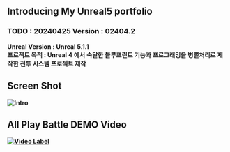 ## Introducing My Unreal5 portfolio

### TODO : 20240425 Version : 02404.2 

<strong>Unreal Version : Unreal 5.1.1<br/> 
<strong>프로젝트 목적 : Unreal 4 에서 숙달한 블루프린트 기능과 프로그래밍을 병렬처리로 제작한 전투 시스템 프로젝트 제작

## Screen Shot
![Intro](https://github.com/showhohxc/Unreal5/assets/98040028/a561d302-7cd4-4c8b-a1af-16939add64de)

## All Play Battle DEMO Video
[![Video Label](http://img.youtube.com/vi/Cv_TdveLz5M/0.jpg)](https://youtu.be/Cv_TdveLz5M)
